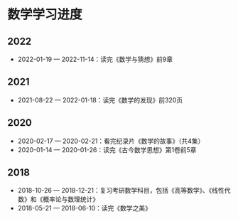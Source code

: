 # 数学学习进度

## 2022

- 2022-01-19 — 2022-11-14：读完《数学与猜想》前9章

## 2021

- 2021-08-22 — 2022-01-18：读完《数学的发现》前320页

## 2020

- 2020-02-17 — 2020-02-21：看完纪录片《数学的故事》（共4集）
- 2020-01-14 — 2020-01-26：读完《古今数学思想》第1卷前5章

## 2018

- 2018-10-26 — 2018-12-21：复习考研数学科目，包括《高等数学》、《线性代数》和《概率论与数理统计》
- 2018-05-21 — 2018-06-10：读完《数学之美》
